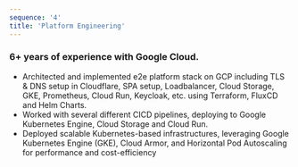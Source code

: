 ```yaml
---
sequence: '4'
title: 'Platform Engineering'
---
```


### 6+ years of experience with Google Cloud.

- Architected and implemented e2e platform stack on GCP including TLS & DNS setup in Cloudflare, SPA setup, Loadbalancer, Cloud Storage, GKE, Prometheus, Cloud Run, Keycloak, etc. using Terraform, FluxCD and Helm Charts.
- Worked with several different CICD pipelines, deploying to Google Kubernetes Engine, Cloud Storage and Cloud Run.
- Deployed scalable Kubernetes-based infrastructures, leveraging Google Kubernetes Engine (GKE), Cloud Armor, and 
  Horizontal Pod Autoscaling for performance and cost-efficiency
